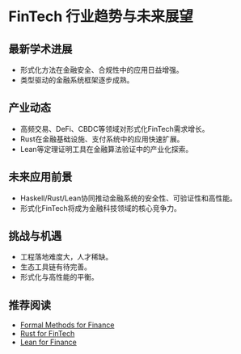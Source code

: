 # FinTech 行业趋势与未来展望

## 最新学术进展
- 形式化方法在金融安全、合规性中的应用日益增强。
- 类型驱动的金融系统框架逐步成熟。

## 产业动态
- 高频交易、DeFi、CBDC等领域对形式化FinTech需求增长。
- Rust在金融基础设施、支付系统中的应用快速扩展。
- Lean等定理证明工具在金融算法验证中的产业化探索。

## 未来应用前景
- Haskell/Rust/Lean协同推动金融系统的安全性、可验证性和高性能。
- 形式化FinTech将成为金融科技领域的核心竞争力。

## 挑战与机遇
- 工程落地难度大，人才稀缺。
- 生态工具链有待完善。
- 形式化与高性能的平衡。

## 推荐阅读
- [Formal Methods for Finance](https://arxiv.org/abs/2107.10121)
- [Rust for FinTech](https://github.com/rust-finance)
- [Lean for Finance](https://leanprover-community.github.io/) 